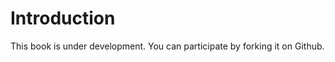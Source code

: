 Introduction  
=======

This book is under development. You can participate by forking it on Github.